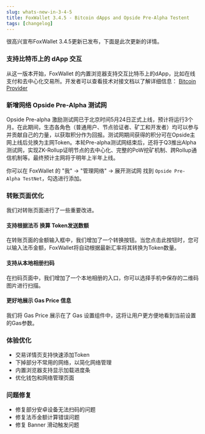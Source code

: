 ```yaml
---
slug: whats-new-in-3-4-5
title: FoxWallet 3.4.5 - Bitcoin dApps and Opside Pre-Alpha Testent
tags: [changelog]
---
```


很高兴宣布FoxWallet 3.4.5更新已发布，下面是此次更新的详情。
<!--truncate-->
### 支持比特币上的 dApp 交互
从这一版本开始，FoxWallet 的内置浏览器支持交互比特币上的dApp，比如在线支付和去中心化交易所。开发者可以查看技术对接文档以了解详细信息： [Bitcoin Provider](https://hc.foxwallet.com/docs/developer/webview/bitcoin-provider)

### 新增网络 Opside Pre-Alpha 测试网
Opside Pre-alpha 激励测试网已于北京时间5月24日正式上线，预计将运行3个月。在此期间，生态各角色（普通用户、节点验证者、矿工和开发者）均可以参与并贡献自己的力量，以获取积分作为回报。测试网期间获得的积分可在Opside主网上线后兑换为主网Token。本轮Pre-alpha测试网结束后，还将于Q3推出Alpha测试网，实现ZK-Rollup证明节点的去中心化、完整的PoW挖矿机制、跨Rollup通信机制等。最终预计主网将于明年上半年上线。

你可以在 FoxWallet 的 "我" -> "管理网络" -> 展开测试网 找到 `Opside Pre-Alpha TestNet`，勾选进行添加。

### 转账页面优化 
我们对转账页面进行了一些重要改进。

#### 支持根据法币 换算 Token发送数额
在转账页面的金额输入框中，我们增加了一个转换按钮。当您点击此按钮时，您可以输入法币金额，FoxWallet将自动根据最新汇率将其转换为Token数量。

#### 支持从本地相册扫码
在扫码页面中，我们增加了一个本地相册的入口，你可以选择手机中保存的二维码图片进行扫描。

#### 更好地展示 Gas Price 信息
我们将 Gas Price 展示在了 Gas 设置组件中，这将让用户更方便地看到当前设置的Gas参数。

### 体验优化
* 交易详情页支持快速添加Token
* 下掉部分不常用的网络，以简化网络管理
* 内置浏览器支持显示加载进度条
* 优化钱包和网络管理页面

### 问题修复
* 修复部分安卓设备无法扫码的问题
* 修复法币金额计算错误问题
* 修复 Banner 滑动触发问题
